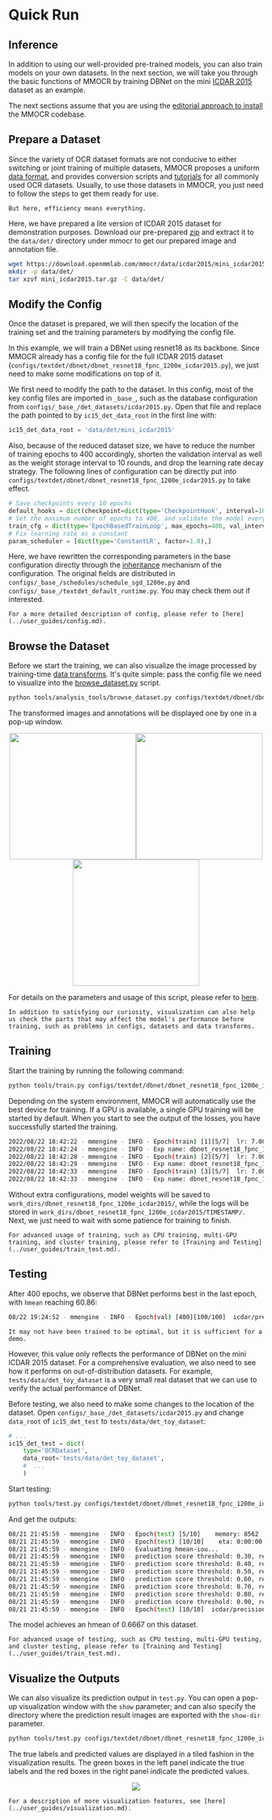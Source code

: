 # Quick Run

## Inference

In addition to using our well-provided pre-trained models, you can also train models on your own datasets. In the next section, we will take you through the basic functions of MMOCR by training DBNet on the mini [ICDAR 2015](https://rrc.cvc.uab.es/?ch=4&com=downloads) dataset as an example.

The next sections assume that you are using the [editorial approach to install](install.md) the MMOCR codebase.

## Prepare a Dataset

Since the variety of OCR dataset formats are not conducive to either switching or joint training of multiple datasets, MMOCR proposes a uniform [data format](../user_guides/dataset_prepare.md), and provides conversion scripts and [tutorials](../user_guides/dataset_prepare.md) for all commonly used OCR datasets. Usually, to use those datasets in MMOCR, you just need to follow the steps to get them ready for use.

```{note}
But here, efficiency means everything.
```

Here, we have prepared a lite version of ICDAR 2015 dataset for demonstration purposes. Download our pre-prepared [zip](https://download.openmmlab.com/mmocr/data/icdar2015/mini_icdar2015.tar.gz) and extract it to the `data/det/` directory under mmocr to get our prepared image and annotation file.

```Bash
wget https://download.openmmlab.com/mmocr/data/icdar2015/mini_icdar2015.tar.gz
mkdir -p data/det/
tar xzvf mini_icdar2015.tar.gz -C data/det/
```

## Modify the Config

Once the dataset is prepared, we will then specify the location of the training set and the training parameters by modifying the config file.

In this example, we will train a DBNet using resnet18 as its backbone. Since MMOCR already has a config file for the full ICDAR 2015 dataset (`configs/textdet/dbnet/dbnet_resnet18_fpnc_1200e_icdar2015.py`), we just need to make some modifications on top of it.

We first need to modify the path to the dataset. In this config, most of the key config files are imported in `_base_`, such as the database configuration from `configs/_base_/det_datasets/icdar2015.py`. Open that file and replace the path pointed to by `ic15_det_data_root` in the first line with:

```Python
ic15_det_data_root = 'data/det/mini_icdar2015'
```

Also, because of the reduced dataset size, we have to reduce the number of training epochs to 400 accordingly, shorten the validation interval as well as the weight storage interval to 10 rounds, and drop the learning rate decay strategy. The following lines of configuration can be directly put into `configs/textdet/dbnet/dbnet_resnet18_fpnc_1200e_icdar2015.py` to take effect.

```Python
# Save checkpoints every 10 epochs
default_hooks = dict(checkpoint=dict(type='CheckpointHook', interval=10), )
# Set the maximum number of epochs to 400, and validate the model every 10 epochs
train_cfg = dict(type='EpochBasedTrainLoop', max_epochs=400, val_interval=10)
# Fix learning rate as a constant
param_scheduler = [dict(type='ConstantLR', factor=1.0),]
```

Here, we have rewritten the corresponding parameters in the base configuration directly through the [inheritance](https://mmengine.readthedocs.io/en/latest/tutorials/config.html) mechanism of the configuration. The original fields are distributed in `configs/_base_/schedules/schedule_sgd_1200e.py` and `configs/_base_/textdet_default_runtime.py`. You may check them out if interested.

```{tip}
For a more detailed description of config, please refer to [here](../user_guides/config.md).
```

## Browse the Dataset

Before we start the training, we can also visualize the image processed by training-time [data transforms](../basic_concepts/transforms.md). It's quite simple: pass the config file we need to visualize into the [browse_dataset.py](/tools/analysis_tools/browse_dataset.py) script.

```Bash
python tools/analysis_tools/browse_dataset.py configs/textdet/dbnet/dbnet_resnet18_fpnc_1200e_icdar2015.py
```

The transformed images and annotations will be displayed one by one in a pop-up window.

<center class="half">
    <img src="https://user-images.githubusercontent.com/24622904/187611542-01e9aa94-fc12-4756-964b-a0e472522a3a.jpg" width="250"/><img src="https://user-images.githubusercontent.com/24622904/187611555-3f5ea616-863d-4538-884f-bccbebc2f7e7.jpg" width="250"/><img src="https://user-images.githubusercontent.com/24622904/187611581-88be3970-fbfe-4f62-8cdf-7a8a7786af29.jpg" width="250"/>
</center>

For details on the parameters and usage of this script, please refer to [here](../user_guides/useful_tools.md).

```{tip}
In addition to satisfying our curiosity, visualization can also help us check the parts that may affect the model's performance before training, such as problems in configs, datasets and data transforms.
```

## Training

Start the training by running the following command:

```Bash
python tools/train.py configs/textdet/dbnet/dbnet_resnet18_fpnc_1200e_icdar2015.py
```

Depending on the system environment, MMOCR will automatically use the best device for training. If a GPU is available, a single GPU training will be started by default. When you start to see the output of the losses, you have successfully started the training.

```Bash
2022/08/22 18:42:22 - mmengine - INFO - Epoch(train) [1][5/7]  lr: 7.0000e-03  memory: 7730  data_time: 0.4496  loss_prob: 14.6061  loss_thr: 2.2904  loss_db: 0.9879  loss: 17.8843  time: 1.8666
2022/08/22 18:42:24 - mmengine - INFO - Exp name: dbnet_resnet18_fpnc_1200e_icdar2015
2022/08/22 18:42:28 - mmengine - INFO - Epoch(train) [2][5/7]  lr: 7.0000e-03  memory: 6695  data_time: 0.2052  loss_prob: 6.7840  loss_thr: 1.4114  loss_db: 0.9855  loss: 9.1809  time: 0.7506
2022/08/22 18:42:29 - mmengine - INFO - Exp name: dbnet_resnet18_fpnc_1200e_icdar2015
2022/08/22 18:42:33 - mmengine - INFO - Epoch(train) [3][5/7]  lr: 7.0000e-03  memory: 6690  data_time: 0.2101  loss_prob: 3.0700  loss_thr: 1.1800  loss_db: 0.9967  loss: 5.2468  time: 0.6244
2022/08/22 18:42:33 - mmengine - INFO - Exp name: dbnet_resnet18_fpnc_1200e_icdar2015
```

Without extra configurations, model weights will be saved to `work_dirs/dbnet_resnet18_fpnc_1200e_icdar2015/`, while the logs will be stored in `work_dirs/dbnet_resnet18_fpnc_1200e_icdar2015/TIMESTAMP/`. Next, we just need to wait with some patience for training to finish.

```{tip}
For advanced usage of training, such as CPU training, multi-GPU training, and cluster training, please refer to [Training and Testing](../user_guides/train_test.md).
```

## Testing

After 400 epochs, we observe that DBNet performs best in the last epoch, with `hmean` reaching 60.86:

```Bash
08/22 19:24:52 - mmengine - INFO - Epoch(val) [400][100/100]  icdar/precision: 0.7285  icdar/recall: 0.5226  icdar/hmean: 0.6086
```

```{note}
It may not have been trained to be optimal, but it is sufficient for a demo.
```

However, this value only reflects the performance of DBNet on the mini ICDAR 2015 dataset. For a comprehensive evaluation, we also need to see how it performs on out-of-distribution datasets. For example, `tests/data/det_toy_dataset` is a very small real dataset that we can use to verify the actual performance of DBNet.

Before testing, we also need to make some changes to the location of the dataset. Open `configs/_base_/det_datasets/icdar2015.py` and change `data_root` of `ic15_det_test` to `tests/data/det_toy_dataset`:

```Python
# ...
ic15_det_test = dict(
    type='OCRDataset',
    data_root='tests/data/det_toy_dataset',
    #  ...
    )
```

Start testing:

```Bash
python tools/test.py configs/textdet/dbnet/dbnet_resnet18_fpnc_1200e_icdar2015.py work_dirs/dbnet_resnet18_fpnc_1200e_icdar2015/epoch_400.pth
```

And get the outputs:

```Bash
08/21 21:45:59 - mmengine - INFO - Epoch(test) [5/10]    memory: 8562
08/21 21:45:59 - mmengine - INFO - Epoch(test) [10/10]    eta: 0:00:00  time: 0.4893  data_time: 0.0191  memory: 283
08/21 21:45:59 - mmengine - INFO - Evaluating hmean-iou...
08/21 21:45:59 - mmengine - INFO - prediction score threshold: 0.30, recall: 0.6190, precision: 0.4815, hmean: 0.5417
08/21 21:45:59 - mmengine - INFO - prediction score threshold: 0.40, recall: 0.6190, precision: 0.5909, hmean: 0.6047
08/21 21:45:59 - mmengine - INFO - prediction score threshold: 0.50, recall: 0.6190, precision: 0.6842, hmean: 0.6500
08/21 21:45:59 - mmengine - INFO - prediction score threshold: 0.60, recall: 0.6190, precision: 0.7222, hmean: 0.6667
08/21 21:45:59 - mmengine - INFO - prediction score threshold: 0.70, recall: 0.3810, precision: 0.8889, hmean: 0.5333
08/21 21:45:59 - mmengine - INFO - prediction score threshold: 0.80, recall: 0.0000, precision: 0.0000, hmean: 0.0000
08/21 21:45:59 - mmengine - INFO - prediction score threshold: 0.90, recall: 0.0000, precision: 0.0000, hmean: 0.0000
08/21 21:45:59 - mmengine - INFO - Epoch(test) [10/10]  icdar/precision: 0.7222  icdar/recall: 0.6190  icdar/hmean: 0.6667
```

The model achieves an hmean of 0.6667 on this dataset.

```{tip}
For advanced usage of testing, such as CPU testing, multi-GPU testing, and cluster testing, please refer to [Training and Testing](../user_guides/train_test.md).
```

## Visualize the Outputs

We can also visualize its prediction output in `test.py`. You can open a pop-up visualization window with the `show` parameter; and can also specify the directory where the prediction result images are exported with the `show-dir` parameter.

```Bash
python tools/test.py configs/textdet/dbnet/dbnet_resnet18_fpnc_1200e_icdar2015.py work_dirs/dbnet_r18_fpnc_1200e_icdar2015/epoch_400.pth --show-dir imgs/
```

The true labels and predicted values are displayed in a tiled fashion in the visualization results. The green boxes in the left panel indicate the true labels and the red boxes in the right panel indicate the predicted values.

<div align="center">
    <img src="https://user-images.githubusercontent.com/22607038/187423562-6a85e209-4b12-46ee-8a41-5c67b1ba83f9.png"/><br>
</div>

```{tip}
For a description of more visualization features, see [here](../user_guides/visualization.md).
```
